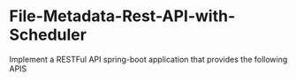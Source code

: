 # File-Metadata-Rest-API-with-Scheduler
Implement a RESTFul API spring-boot application that provides the following APIS
